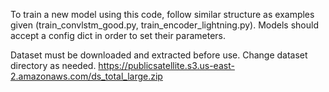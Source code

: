 To train a new model using this code, follow similar structure as examples given (train_convlstm_good.py, train_encoder_lightning.py).
Models should accept a config dict in order to set their parameters.


Dataset must be downloaded and extracted before use. Change dataset directory as needed.
https://publicsatellite.s3.us-east-2.amazonaws.com/ds_total_large.zip
